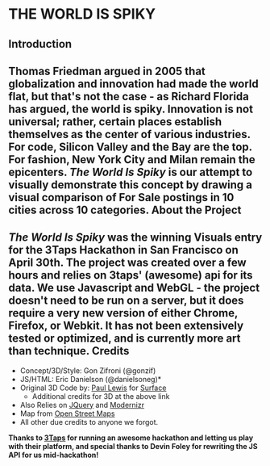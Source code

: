 THE WORLD IS SPIKY
======
Introduction
---------
Thomas Friedman argued in 2005 that globalization and innovation had made the world flat, but that's not the case - as Richard Florida has argued, the world is spiky. Innovation is not universal; rather, certain places establish themselves as the center of various industries. For code, Silicon Valley and the Bay are the top. For fashion, New York City and Milan remain the epicenters. *The World Is Spiky* is our attempt to visually demonstrate this concept by drawing a visual comparison of For Sale postings in 10 cities across 10 categories.
About the Project
-------
*The World Is Spiky* was the winning Visuals entry for the 3Taps Hackathon in San Francisco on April 30th. The project was created over a few hours and relies on 3taps' (awesome) api for its data. We use Javascript and WebGL - the project doesn't need to be run on a server, but it does require a very new version of either Chrome, Firefox, or Webkit. It has not been extensively tested or optimized, and is currently more art than technique.
Credits
------
- Concept/3D/Style: Gon Zifroni (@gonzif)
- JS/HTML: Eric Danielson (@danielsoneg)*
- Original 3D Code by: [Paul Lewis](aerotwist.com) for [Surface](http://lab.aerotwist.com/webgl/surface/)
  - Additional credits for 3D at the above link
- Also Relies on [JQuery](http://jquery.com/) and [Modernizr](http://www.modernizr.com/)
- Map from [Open Street Maps](http://www.openstreetmap.org/)
- All other due credits to anyone we forgot.

**Thanks to [3Taps](http://3taps.com) for running an awesome hackathon and letting us play with their platform, and special thanks to Devin Foley for rewriting the JS API for us mid-hackathon!**